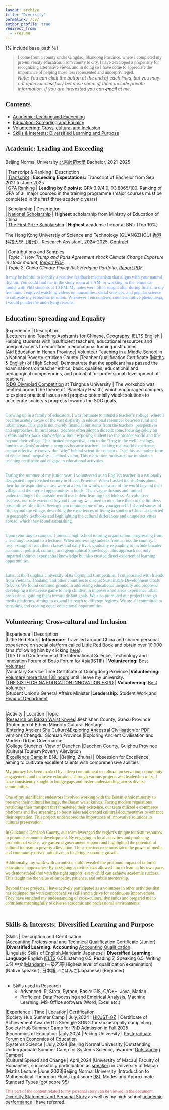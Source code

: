 ```yaml
---
layout: archive
title: "Diversity"
permalink: /cv/
author_profile: true
redirect_from:
  - /resume
---
```


{% include base_path %}

> <font face="Trebuchet MS">I come from a county under Qingdao, Shandong Province, where I completed my pre-university education. From county to city, I have developed a propensity for recognizing alternative views, and in doing so I have come to appreciate the importance of helping those less represented and underprivileged. </font> <br>
> *Note: You can click the button at the end of each lines, but you may not open successfully because some of them include private information. If you are interested you can [email](mailto:sjs@mail.bnu.edu.cn) at me.*

## <font face="ABeeZee">Contents</font>
* [Academic: Leading and Exceeding](#section1)
* [Education: Spreading and Equality](#section2)
* [Volunteering: Cross-cultural and Inclusion](#section3)
* [Skills & Interests: Diversified Learning and Purpose](#section4)

<a id="section1"></a>
## <font face="Comic Sans MS">Academic: Leading and Exceeding</font>
Beijing Normal University [北京師範大學](https://www.bnu.edu.cn/)
Bachelor, 2021-2025

| Transcript & Ranking | Description   <br>
| [Transcript]({{site.url}}/file/本科生英文成绩单.pdf)  | **Exceeding Expectations:** Transcript of Bachelor from Sep 2021 to  June 2025  <br>
|[ GPA Ranking]({{site.url}}/file/Shengjie_SONG's_Grade_at_bachalor.pdf) | **Leading by 6 points:** GPA:3.9/4.0, 93.8065/100. Ranking of GPA of all major courses in the training programme (major courses must be completed in the first three academic years)

| Scholarship                  | Description             <br>
| [National Scholarship]({{site.url}}/file/国家奖学金.pdf)          | **Highest** scholarship from Ministry of Education of China        <br>
| [The First Prize Scholarship]({{site.url}}/file/京师一等奖学金.pdf)    | **Highest** academic honor at BNU (Top 10%)    

The Hong Kong Universtiy of Science and Technology (GUANGZHOU) [香港科技大學（廣州）](https://ugadmissions.hkust-gz.edu.cn/en/)
Research Assistant, 2024-2025, [Contract]({{site.url}}/file/intern_hkustgz.pdf)

| Contributions and Samples   
|  *Topic 1: How Trump and Paris Agreement shock Climate Change Exposure in stock market, [Report PDF]({{site.url}}/file/Rea_report1.pdf).* <br> 
| *Topic 2: China Climate Policy Risk Hedging Portfolio, [Report PDF]({{site.url}}/file/Rea_report2.pdf).*

<font color=CornflowerBlue face="Times New Roman">It may be helpful to identify a positive feedback mechanism that aligns with your natural rhythm. You could find me in the study room at 7 AM, or working on the lemon car model with PhD students at 10 PM. My notes were often sought after during finals. In my free time, I enjoyed watching videos on humanities, social sciences, and popular science to cultivate my economic intuition. Whenever I encountered counterintuitive phenomena, I would ponder the underlying reasons.</font>

<a id="section2"></a>
## <font face="Comic Sans MS">Education: Spreading and Equality</font>

|Experience | Description  <br>
|Lecturers and Teaching Assistants for [Chinese]({{site.url}}/file/【教育实习】乘风语文实习.pdf), [Geography]({{site.url}}/file/【教育实习】宋圣洁实习证明.pdf), [IELTS English]({{site.url}}/file/CV_engintern.pdf) | Helping students with insufficient teachers, educational resources and unequal access to education in educational training institutions <br>
|Aid Education in [Henan Province]({{site.url}}/file/EDU_Zhijiao.pdf)| Volunteer Teaching in a Middle School in a National Poverty-stricken County
|Teacher Qualification Certificate ([Maths]({{site.url}}/file/数学教师.pdf) & [English]({{site.url}}/file/英语教师.pdf)) of High School| Demonstrate that the applicant has passed the examinations on teacher ethics, basic qualities, educational and pedagogical competencies, and potential for professional development of teachers.  <br>
|[SDG Olympiad Competition]({{site.url}}/file/thu铜.pdf) at Tsinghua University | The workshop was centred around the theme of ‘Planetary Health’, which encouraged campers to explore practical issues and propose potentially viable solutions to accelerate society's progress towards the SDG goals. <br> <br>

<font color=CadetBlue face="Times New Roman">Growing up in a family of educators, I was fortunate to attend a teacher’s college, where I became acutely aware of the vast disparity in educational resources between rural and urban areas. This gap is not merely financial but stems from the teachers’ perspectives and approaches. In rural areas, teachers often adopt a didactic tone, focusing solely on exams and textbook knowledge without exposing students to the broader world and life beyond their village. This limited perspective, akin to the “frog in the well” analogy, hinders students’ academic progress because teachers, lacking real-world experience, cannot effectively convey the “why” behind scientific concepts. I see this as another form of educational inequality—limited vision. This realization motivated me to obtain a teaching certificate and engage in educational activities. <br> <br>

During the summer of my junior year, I volunteered as an English teacher in a nationally designated impoverished county in Henan Province. When I asked the students about their future aspirations, most were at a loss for words, unaware of the world beyond their village and the myriad opportunities it holds. Their vague dreams and limited understanding of the outside world made their learning feel lifeless. As volunteer teachers, our role extended beyond tutoring; we aimed to introduce them to the limitless possibilities life offers. Seeing them reminded me of my younger self. I shared stories of life beyond the village, describing the experiences of living in southern China as depicted in geography textbooks and highlighting the cultural differences and unique activities abroad, which they found astonishing. <br> <br>

Upon returning to campus, I joined a high school tutoring organization, progressing from a teaching assistant to a lecturer. When addressing students from across the country, I used examples from their classes and daily lives, gradually expanding to include broader economic, political, cultural, and geographical knowledge. This approach not only imparted indirect experiential knowledge but also created direct experiential learning opportunities. <br> <br>

Later, at the Tsinghua University SDG Olympiad Competition, I collaborated with friends from Vietnam, Thailand, and other countries to discuss Sustainable Development Goals (SDGs). We found common ground in addressing educational inequality and proposed developing a metaverse game to help children in impoverished areas experience urban professions, guiding them toward distant goals. We also promoted our project through media platforms, aiming to expand its reach to different regions. We are all committed to spreading and creating equal educational opportunities.</font> 

<a id="section3"></a>
## <font face="Comic Sans MS">Volunteering: Cross-cultural and Inclusion</font>

|Experience | Description <br>
|Little Red Book | **Influencer:** Travelled around China and shared personal experience on social platform called Little Red Book and obtain over 10,000 fans (following him by clicking [here](https://www.xiaohongshu.com/user/profile/619e2dd9000000001000afa2?xhsshare=CopyLink&appuid=619e2dd9000000001000afa2&apptime=1718706118&share_id=94e7a172ea274f2d8a05a0a083ca32af)).   <br>
|The Third Conference of the lnternational Science, Technology and innovation Forum of Boao Forum for Asia([ISTIF](https://www.boaoforum.org/themed/istif/2023/index_1.html)) | **Volunteering:** [Best Volunteer]({{site.url}}/file/2023年10月+优秀志愿者+博鳌亚洲论坛.pdf) <br>
|Voluntary Service Time Certifcate of Guangdong Province |**Volunteering:** [Voluntary more than 138 hours]({{site.url}}/file/VOL_volunteer.pdf)  until I leave my university. <br>
|[THE SIXTH CHINA EDUCATION INNOVATION EXPO](https://news.bnu.edu.cn/zx/ttgz/2091c3219be24fb8b3ad5fdab16d93ce.htm) | **Volunteering:** [Best Volunteer]({{site.url}}/file/教博会.pdf) <br>
|Student Union’s General Affairs Minister |**Leadership:** Student Work and [Head of Department]({{site.url}}/file/教育培训部部门负责人证明.pdf) <br> <br>

|Activity | Location |Topic <br>
|[Research on Baoan Waist Knives]({{site.url}}/file/VOU_Gansu.pdf)|Jieshishan County, Gansu Province |Protection of Ethnic Minority Cultural Heritage <br>
|[Entering Ancient Shu Culture&Exploring Ancestral Civilisation](https://mp.weixin.qq.com/s/PefKn-BtHiRaCo-bHN69mQ)(or [PDF]({{site.url}}/file/VOU_Chengdu.pdf) version)|Chengdu, Sichuan Province |Exploring Ancient Civilisation and Modern Urban Governance  <br>
|College Students' View of Daochen |Daochen County, Guizhou Province |Cultural Tourism Poverty Alleviation <br>
|[Excellence Camp]({{site.url}}/file/卓越训练营.pdf) in BNU |Beijing, Zhuhai |'Obsession for Excellence', aiming to cultivate excellent talents with comprehensive abilities

<font color=Olive face="Times New Roman">My journey has been marked by a deep commitment to cultural preservation, community engagement, and inclusive education. Through various projects and leadership roles, I have consistently sought to bridge gaps and foster understanding across diverse communities. <br> <br>
One of my significant endeavors involved working with the Baoan ethnic minority to preserve their cultural heritage, the Baoan waist knives. Facing modern regulations restricting their transport that threatened their existence, our team utilized e-commerce platforms and live streaming to boost sales and created cultural documentaries to enhance their reputation. This project underscored the importance of innovative solutions in cultural preservation. <br> <br>
In Guizhou’s Daozhen County, our team leveraged the region’s unique tourism resources to promote economic development. By engaging in local activities and producing promotional videos, we garnered government support and highlighted the potential of cultural tourism in poverty alleviation. This experience demonstrated the power of media and community-driven initiatives in fostering economic growth. <br> <br>
Additionally, my work with an autistic child revealed the profound impact of tailored educational approaches. By designing activities that allowed him to learn at his own pace, we demonstrated that with the right support, every child can achieve academic success. This taught me the value of empathy, patience, and subtle mentorship. <br> <br>
Beyond these projects, I have actively participated as a volunteer in other activities that has equipped me with comprehensive skills and a drive for continuous improvement. They have enriched my understanding of cross-cultural dynamics and prepared me to contribute meaningfully to diverse academic and professional environments.  <br> <br> </font>

<a id="section4"></a>
## <font face="Comic Sans MS">Skills & Interests: Diversified Learning and Purpose</font>

|Skills | Description and Certification <br>
|Accounting Professional and Technical Qualification Certificate (Junior) |**Diversified Learning: Accounting** [Accounting Qualification]({{site.url}}/file/初级会计.pdf) <br>
|Linguistic Skills of English,Mandarin,Japanese | **Diversified Learning: Language** English [IELTS]({{site.url}}/file/雅思成绩单.pdf) 6.5(Listening 6.5, Reading 7, Speaking 6.5, Writing 6.5),中文([Mandarin]({{site.url}}/file/普通话一级乙等.pdf))一级乙等(Highest level of qualification examination) (Native speaker), 日本語／にほんご(Japanese) (Beginner) <br> <br>

* Skills used in Research
  * Advanced: R, Stata, Python, Basic: GIS, C/C++, Java, Matlab
  * Proficient: Data Processing and Empirical Analysis, Machine Learning, MS-Office software (Word, Excel etc.)

|Experience | Time | Location| Certification <br>
|Society Hub Summer Camp | July,2024 | [HKUST-GZ](https://mp.weixin.qq.com/s/atLUJUpZpj7wqW6ebPvHBw) | Certificate of Achievement Awarded to Shengjie SONG for succesopully completing [Society Hub Summer Camp]({{site.url}}/file/HKUST(GZ).pdf) for PhD Admission in Fall 2025 <br>
|Economics of Education |July,2024 |Peking University | [Postgraduate Forum]({{site.url}}/file/pku教育经济加密.pdf) on Economics of Education <br>
|Systems Science | July,2024 |Beijing Normal University |Outstanding Undergraduate Summer Camp for Systems Science, awarded [Outstanding Camper]({{site.url}}/file/系统科学学院优秀营员.pdf)) <br>
|Cultural Spread and Change | April,2024 |University of Macau| Faculty of Humanities, successfully participation as [speaker]({{site.url}}/file/澳门大学.pdf)) in University of Macao <br>
|Maths Lecture |June,2023|Beijing Normal University |Introduction to Mathematical Theory on Fluids (got score [98]({{site.url}}/file/数学系列讲座3.pdf)), Modes and Approximate Standard Types (got score [95]({{site.url}}/file/数学系列讲座1.pdf))

<font color=IndianRed face="Times New Roman"> This part of the content related to my personal story can be viewed in the document.</font> [Diversity Statement and Personal Story]({{site.url}}/file/CV_Div.pdf) as well as my high school [academic performance]({{site.url}}/file/gaokao.pdf) I have referred.
